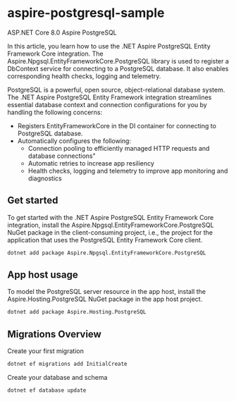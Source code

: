 # aspire-postgresql-sample
ASP.NET Core 8.0 Aspire PostgreSQL

In this article, you learn how to use the .NET Aspire PostgreSQL Entity Framework Core integration. The Aspire.Npgsql.EntityFrameworkCore.PostgreSQL library is used to register a DbContext service for connecting to a PostgreSQL database. It also enables corresponding health checks, logging and telemetry.

PostgreSQL is a powerful, open source, object-relational database system. The .NET Aspire PostgreSQL Entity Framework integration streamlines essential database context and connection configurations for you by handling the following concerns:

* Registers EntityFrameworkCore in the DI container for connecting to PostgreSQL database.
* Automatically configures the following:
  * Connection pooling to efficiently managed HTTP requests and database connections"  
  * Automatic retries to increase app resiliency  
  * Health checks, logging and telemetry to improve app monitoring and diagnostics  

## Get started
To get started with the .NET Aspire PostgreSQL Entity Framework Core integration, install the Aspire.Npgsql.EntityFrameworkCore.PostgreSQL NuGet package in the client-consuming project, i.e., the project for the application that uses the PostgreSQL Entity Framework Core client.
```sh
dotnet add package Aspire.Npgsql.EntityFrameworkCore.PostgreSQL
```

## App host usage
To model the PostgreSQL server resource in the app host, install the Aspire.Hosting.PostgreSQL NuGet package in the app host project.
```sh
dotnet add package Aspire.Hosting.PostgreSQL
```

## Migrations Overview

Create your first migration
```sh
dotnet ef migrations add InitialCreate
```

Create your database and schema
```sh
dotnet ef database update
```
